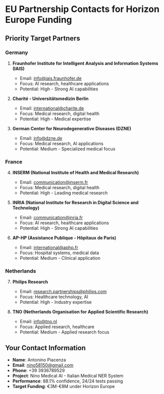 # EU Partnership Contacts for Horizon Europe Funding

## Priority Target Partners

### Germany
1. **Fraunhofer Institute for Intelligent Analysis and Information Systems (IAIS)**
   - Email: info@iais.fraunhofer.de
   - Focus: AI research, healthcare applications
   - Potential: High - Strong AI capabilities

2. **Charité - Universitätsmedizin Berlin**
   - Email: international@charite.de
   - Focus: Medical research, digital health
   - Potential: High - Medical expertise

3. **German Center for Neurodegenerative Diseases (DZNE)**
   - Email: info@dzne.de
   - Focus: Medical research, AI applications
   - Potential: Medium - Specialized medical focus

### France
4. **INSERM (National Institute of Health and Medical Research)**
   - Email: communication@inserm.fr
   - Focus: Medical research, digital health
   - Potential: High - Leading medical research

5. **INRIA (National Institute for Research in Digital Science and Technology)**
   - Email: communication@inria.fr
   - Focus: AI research, healthcare applications
   - Potential: High - Strong AI capabilities

6. **AP-HP (Assistance Publique - Hôpitaux de Paris)**
   - Email: international@aphp.fr
   - Focus: Hospital systems, medical data
   - Potential: Medium - Clinical application

### Netherlands
7. **Philips Research**
   - Email: research.partnerships@philips.com
   - Focus: Healthcare technology, AI
   - Potential: High - Industry expertise

8. **TNO (Netherlands Organisation for Applied Scientific Research)**
   - Email: info@tno.nl
   - Focus: Applied research, healthcare
   - Potential: Medium - Applied research focus

## Your Contact Information
- **Name**: Antonino Piacenza
- **Email**: nino58150@gmail.com
- **Phone**: +39 3936789529
- **Project**: Nino Medical AI - Italian Medical NER System
- **Performance**: 88.1% confidence, 24/24 tests passing
- **Target Funding**: €3M-€8M under Horizon Europe
